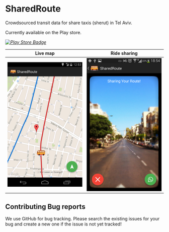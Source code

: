 # SharedRoute 
Crowdsourced transit data for share taxis (sherut) in Tel Aviv.

Currently available on the Play store.

*[![Play Store Badge](https://developer.android.com/images/brand/en_app_rgb_wo_60.png)](https://play.google.com/store/apps/details?id=com.sharedroute.app)*

Live map                   |  Ride sharing
:-------------------------:|:-------------------------:
![](https://raw.githubusercontent.com/idoco/shared-route/master/Screenshot_live_map.png) |  ![](https://raw.githubusercontent.com/idoco/shared-route/master/Screenshot_share-ride.png)

## Contributing Bug reports
We use GitHub for bug tracking. Please search the existing issues for your bug and create a new one if the issue is not yet tracked!

